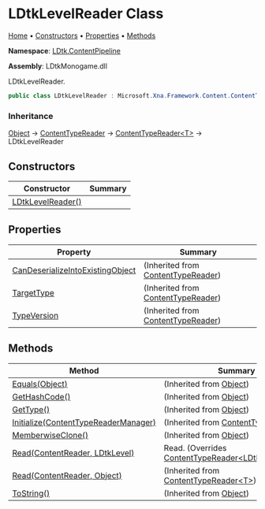 # LDtkLevelReader Class

[Home](../../../README.md) &#x2022; [Constructors](#constructors) &#x2022; [Properties](#properties) &#x2022; [Methods](#methods)

**Namespace**: [LDtk.ContentPipeline](../README.md)

**Assembly**: LDtkMonogame\.dll

  
 LDtkLevelReader\. 

```csharp
public class LDtkLevelReader : Microsoft.Xna.Framework.Content.ContentTypeReader<LDtk.LDtkLevel>
```

### Inheritance

[Object](https://docs.microsoft.com/en-us/dotnet/api/system.object) &#x2192; [ContentTypeReader](https://docs.microsoft.com/en-us/dotnet/api/microsoft.xna.framework.content.contenttypereader) &#x2192; [ContentTypeReader\<T\>](https://docs.microsoft.com/en-us/dotnet/api/microsoft.xna.framework.content.contenttypereader-1) &#x2192; LDtkLevelReader

## Constructors

| Constructor | Summary |
| ----------- | ------- |
| [LDtkLevelReader()](-ctor/README.md) | |

## Properties

| Property | Summary |
| -------- | ------- |
| [CanDeserializeIntoExistingObject](https://docs.microsoft.com/en-us/dotnet/api/microsoft.xna.framework.content.contenttypereader.candeserializeintoexistingobject) |  \(Inherited from [ContentTypeReader](https://docs.microsoft.com/en-us/dotnet/api/microsoft.xna.framework.content.contenttypereader)\) |
| [TargetType](https://docs.microsoft.com/en-us/dotnet/api/microsoft.xna.framework.content.contenttypereader.targettype) |  \(Inherited from [ContentTypeReader](https://docs.microsoft.com/en-us/dotnet/api/microsoft.xna.framework.content.contenttypereader)\) |
| [TypeVersion](https://docs.microsoft.com/en-us/dotnet/api/microsoft.xna.framework.content.contenttypereader.typeversion) |  \(Inherited from [ContentTypeReader](https://docs.microsoft.com/en-us/dotnet/api/microsoft.xna.framework.content.contenttypereader)\) |

## Methods

| Method | Summary |
| ------ | ------- |
| [Equals(Object)](https://docs.microsoft.com/en-us/dotnet/api/system.object.equals) |  \(Inherited from [Object](https://docs.microsoft.com/en-us/dotnet/api/system.object)\) |
| [GetHashCode()](https://docs.microsoft.com/en-us/dotnet/api/system.object.gethashcode) |  \(Inherited from [Object](https://docs.microsoft.com/en-us/dotnet/api/system.object)\) |
| [GetType()](https://docs.microsoft.com/en-us/dotnet/api/system.object.gettype) |  \(Inherited from [Object](https://docs.microsoft.com/en-us/dotnet/api/system.object)\) |
| [Initialize(ContentTypeReaderManager)](https://docs.microsoft.com/en-us/dotnet/api/microsoft.xna.framework.content.contenttypereader.initialize) |  \(Inherited from [ContentTypeReader](https://docs.microsoft.com/en-us/dotnet/api/microsoft.xna.framework.content.contenttypereader)\) |
| [MemberwiseClone()](https://docs.microsoft.com/en-us/dotnet/api/system.object.memberwiseclone) |  \(Inherited from [Object](https://docs.microsoft.com/en-us/dotnet/api/system.object)\) |
| [Read(ContentReader, LDtkLevel)](Read/README.md) |  Read\.  \(Overrides [ContentTypeReader\<LDtkLevel\>.Read](https://docs.microsoft.com/en-us/dotnet/api/microsoft.xna.framework.content.contenttypereader-1.read)\) |
| [Read(ContentReader, Object)](https://docs.microsoft.com/en-us/dotnet/api/microsoft.xna.framework.content.contenttypereader-1.read) |  \(Inherited from [ContentTypeReader\<T\>](https://docs.microsoft.com/en-us/dotnet/api/microsoft.xna.framework.content.contenttypereader-1)\) |
| [ToString()](https://docs.microsoft.com/en-us/dotnet/api/system.object.tostring) |  \(Inherited from [Object](https://docs.microsoft.com/en-us/dotnet/api/system.object)\) |

